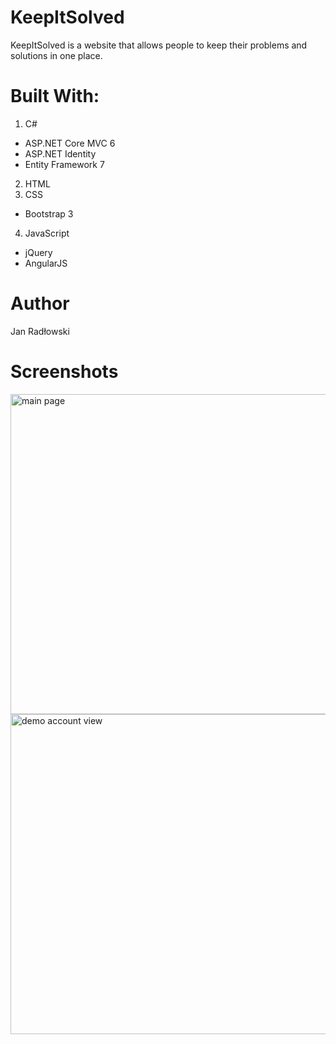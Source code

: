# KeepItSolved
KeepItSolved is a website that allows people to keep their problems and solutions in one place.

# Built With:
1. C#
  * ASP.NET Core MVC 6
  * ASP.NET Identity
  * Entity Framework 7
2. HTML
3. CSS
  * Bootstrap 3
4. JavaScript
  * jQuery
  * AngularJS

# Author
Jan Radłowski

# Screenshots
<img src="http://i.imgur.com/l1gRULx.jpg" width="512" alt="main page">
<img src="http://i.imgur.com/I9NEDZf.png" width="512" alt="demo account view">
